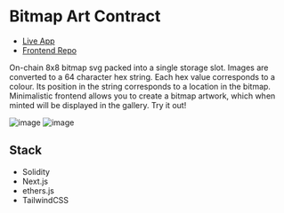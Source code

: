 # Bitmap Art Contract

- [Live App](https://bitmap-art.vercel.app/all)
- [Frontend Repo](https://github.com/jtardioli/bitmap-art-frontend)

On-chain 8x8 bitmap svg packed into a single storage slot. Images are converted to a 64 character hex string. Each hex value corresponds to a colour. Its position in the string corresponds to a location in the bitmap. Minimalistic frontend allows you to create a bitmap artwork, which when minted will be displayed in the gallery. Try it out!

![image](https://user-images.githubusercontent.com/85530348/185271555-42bec64f-9b53-4fe2-8361-2c3b17e89f7b.png)
![image](https://user-images.githubusercontent.com/85530348/185271597-e764f306-2bd7-4eea-ae5f-73d033dfb9ad.png)

## Stack
- Solidity
- Next.js
- ethers.js
- TailwindCSS



